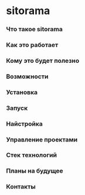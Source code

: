 # sitorama

### Что такое sitorama
### Как это работает
### Кому это будет полезно
### Возможности
### Установка
### Запуск
### Найстройка
### Управление проектами
### Стек технологий
### Планы на будущее
### Контакты